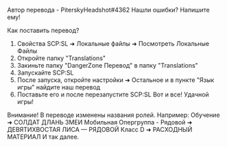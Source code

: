 Автор перевода - PiterskyHeadshot#4362
Нашли ошибки? Напишите ему!

Как поставить перевод?
1. Свойства SCP:SL ➜ Локальные файлы ➜ Посмотреть Локальные Файлы
2. Откройте папку "Translations"
3. Закиньте папку "DangerZone Перевод" в папку "Translations"
4. Запускайте SCP:SL
5. После запуска, откройте настройки ➜ Остальное и в пункте "Язык игры" найдите наш перевод
6. Поставьте его и после перезапустите SCP:SL
Вот и все! Удачной игры!

Внимание! В переводе изменены названия ролей.
Например:
Обучение ➜ СОЛДАТ ДЛАНЬ ЗМЕИ
Мобильная Опергруппа - Рядовой ➜ ДЕВЯТИХВОСТАЯ ЛИСА — РЯДОВОЙ
Класс D ➜ РАСХОДНЫЙ МАТЕРИАЛ
И так далее.
